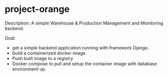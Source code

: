 # project-orange

Description:
A simple Warehouse & Production Management and Monitoring backend.

Goal:
- get a simple backend application running with framework Django.
- build a containerized docker image.
- Push built image to a registry
- Docker compose to pull and setup the container image with database environment up.